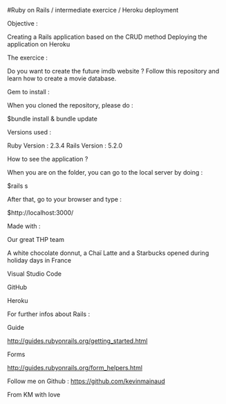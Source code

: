 #Ruby on Rails / intermediate exercice / Heroku deployment

Objective :

Creating a Rails application based on the CRUD method
Deploying the application on Heroku

The exercice :

Do you want to create the future imdb website ? Follow this repository and learn how to create a movie database.

Gem to install :

When you cloned the repository, please do :

$bundle install & bundle update

Versions used :

Ruby Version : 2.3.4 Rails Version : 5.2.0

How to see the application ?

When you are on the folder, you can go to the local server by doing :

$rails s

After that, go to your browser and type :

$http://localhost:3000/

Made with :

Our great THP team

A white chocolate donnut, a Chaï Latte and a Starbucks opened during holiday days in France

Visual Studio Code

GitHub

Heroku

For further infos about Rails :

Guide

http://guides.rubyonrails.org/getting_started.html

Forms

http://guides.rubyonrails.org/form_helpers.html

Follow me on Github : https://github.com/kevinmainaud

From KM with love

